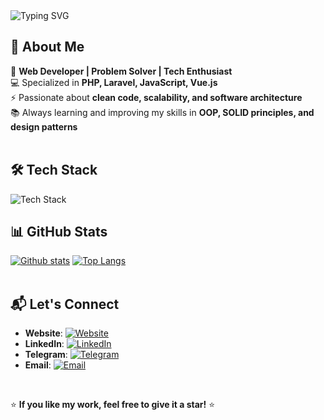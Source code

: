 <img src="https://readme-typing-svg.demolab.com?font=Fira+Code&weight=500&size=25&pause=1000&width=900&lines=Hi!+I'm+Mohammad+Amin+Forati;Full+Stack+Developer+%7C+Problem+Solver;Passionate+about+Building+Modern+Digital+Experiences" alt="Typing SVG" />

## 🚀 About Me

🎯 **Web Developer | Problem Solver | Tech Enthusiast**  
💻 Specialized in **PHP, Laravel, JavaScript, Vue.js**  
⚡ Passionate about **clean code, scalability, and software architecture**  
📚 Always learning and improving my skills in **OOP, SOLID principles, and design patterns**
<br/><br/>
## 🛠️ Tech Stack

<img src="https://skillicons.dev/icons?i=php,laravel,alpinejs,js,vue,html,css,tailwind,sass,mysql,postgresql,redis,git,linux,docker" alt="Tech Stack" />
<br/>

## 📊 GitHub Stats

<a href="#">![Github stats](https://github-readme-stats.vercel.app/api?username=aminfo184&theme=blueberry&count_private=true&hide_border=true&line_height=20)</a>
<a href="#">![Top Langs](https://github-readme-stats.vercel.app/api/top-langs/?username=aminfo184&layout=compact&theme=blueberry&count_private=true&hide_border=true)</a>
<br/><br/>
## 📬 Let's Connect

- **Website**: [![Website](https://img.shields.io/badge/aminfo-39b6a6)](https://aminfo184.github.io/aminfo)
- **LinkedIn**: [![LinkedIn](https://img.shields.io/badge/mohammad%20amin%20forati-0a66c2)](https://www.linkedin.com/in/mohammad-amin-forati)
- **Telegram**: [![Telegram](https://img.shields.io/badge/@aminfo84-26A5E4?style=flat&logo=telegram&logoColor=white)](https://t.me/aminfo84)
- **Email**: [![Email](https://img.shields.io/badge/mohaminforati@gmail.com-D14836?style=flat&logo=gmail&logoColor=white)](mailto:mohaminforati@gmail.com)
<br/>

⭐ **If you like my work, feel free to give it a star!** ⭐
